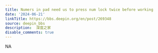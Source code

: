 ```yaml
---
title: Numers in pad need us to press num lock twice before working
date: '2024-06-21'
linkTitle: https://bbs.deepin.org/en/post/269348
source: deepin_bbs
description:  深度之家 
disable_comments: true
---
```

NA
